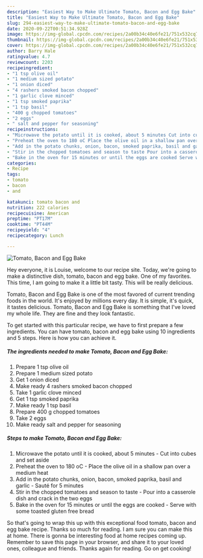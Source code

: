 ```yaml
---
description: "Easiest Way to Make Ultimate Tomato, Bacon and Egg Bake"
title: "Easiest Way to Make Ultimate Tomato, Bacon and Egg Bake"
slug: 294-easiest-way-to-make-ultimate-tomato-bacon-and-egg-bake
date: 2020-09-22T00:51:34.928Z
image: https://img-global.cpcdn.com/recipes/2a00b34c40e6fe21/751x532cq70/tomato-bacon-and-egg-bake-recipe-main-photo.jpg
thumbnail: https://img-global.cpcdn.com/recipes/2a00b34c40e6fe21/751x532cq70/tomato-bacon-and-egg-bake-recipe-main-photo.jpg
cover: https://img-global.cpcdn.com/recipes/2a00b34c40e6fe21/751x532cq70/tomato-bacon-and-egg-bake-recipe-main-photo.jpg
author: Barry Hale
ratingvalue: 4.7
reviewcount: 2203
recipeingredient:
- "1 tsp olive oil"
- "1 medium sized potato"
- "1 onion diced"
- "4 rashers smoked bacon chopped"
- "1 garlic clove minced"
- "1 tsp smoked paprika"
- "1 tsp basil"
- "400 g chopped tomatoes"
- "2 eggs"
- " salt and pepper for seasoning"
recipeinstructions:
- "Microwave the potato until it is cooked, about 5 minutes Cut into cubes and set aside"
- "Preheat the oven to 180 oC Place the olive oil in a shallow pan over a medium heat"
- "Add in the potato chunks, onion, bacon, smoked paprika, basil and garlic Sauté for 5 minutes"
- "Stir in the chopped tomatoes and season to taste Pour into a casserole dish and crack in the two eggs"
- "Bake in the oven for 15 minutes or until the eggs are cooked Serve with some toasted gluten free bread"
categories:
- Recipe
tags:
- tomato
- bacon
- and

katakunci: tomato bacon and 
nutrition: 222 calories
recipecuisine: American
preptime: "PT17M"
cooktime: "PT44M"
recipeyield: "4"
recipecategory: Lunch

---
```



![Tomato, Bacon and Egg Bake](https://img-global.cpcdn.com/recipes/2a00b34c40e6fe21/751x532cq70/tomato-bacon-and-egg-bake-recipe-main-photo.jpg)

Hey everyone, it is Louise, welcome to our recipe site. Today, we're going to make a distinctive dish, tomato, bacon and egg bake. One of my favorites. This time, I am going to make it a little bit tasty. This will be really delicious.

Tomato, Bacon and Egg Bake is one of the most favored of current trending foods in the world. It's enjoyed by millions every day. It is simple, it's quick, it tastes delicious. Tomato, Bacon and Egg Bake is something that I've loved my whole life. They are fine and they look fantastic.




To get started with this particular recipe, we have to first prepare a few ingredients. You can have tomato, bacon and egg bake using 10 ingredients and 5 steps. Here is how you can achieve it.

<!--inarticleads1-->

##### The ingredients needed to make Tomato, Bacon and Egg Bake:

1. Prepare 1 tsp olive oil
1. Prepare 1 medium sized potato
1. Get 1 onion diced
1. Make ready 4 rashers smoked bacon chopped
1. Take 1 garlic clove minced
1. Get 1 tsp smoked paprika
1. Make ready 1 tsp basil
1. Prepare 400 g chopped tomatoes
1. Take 2 eggs
1. Make ready  salt and pepper for seasoning




<!--inarticleads2-->

##### Steps to make Tomato, Bacon and Egg Bake:

1. Microwave the potato until it is cooked, about 5 minutes - Cut into cubes and set aside
1. Preheat the oven to 180 oC - Place the olive oil in a shallow pan over a medium heat
1. Add in the potato chunks, onion, bacon, smoked paprika, basil and garlic - Sauté for 5 minutes
1. Stir in the chopped tomatoes and season to taste - Pour into a casserole dish and crack in the two eggs
1. Bake in the oven for 15 minutes or until the eggs are cooked - Serve with some toasted gluten free bread




So that's going to wrap this up with this exceptional food tomato, bacon and egg bake recipe. Thanks so much for reading. I am sure you can make this at home. There is gonna be interesting food at home recipes coming up. Remember to save this page in your browser, and share it to your loved ones, colleague and friends. Thanks again for reading. Go on get cooking!
